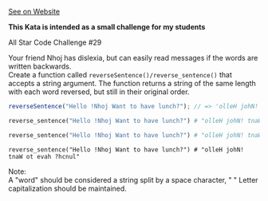 [See on Website](https://www.codewars.com/kata/5866ec8b2e8d9cec7e0000bb)

**This Kata is intended as a small challenge for my students**

All Star Code Challenge #29

Your friend Nhoj has dislexia, but can easily read messages if the words are written backwards.  
Create a function called `reverseSentence()/reverse_sentence()` that accepts a string argument. The function returns a string of the same length with each word reversed, but still in their original order.

```javascript
reverseSentence("Hello !Nhoj Want to have lunch?"); // => 'olleH johN! tnaW ot evah ?hcnul'
```
```python
reverse_sentence("Hello !Nhoj Want to have lunch?") # "olleH johN! tnaW ot evah ?hcnul"
```
```ruby
reverse_sentence("Hello !Nhoj Want to have lunch?") # "olleH johN! tnaW ot evah ?hcnul"
```
```crystal
reverse_sentence("Hello !Nhoj Want to have lunch?") # "olleH johN! tnaW ot evah ?hcnul"
```
Note:  
A "word" should be considered a string split by a space character, " "
Letter capitalization should be maintained.